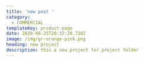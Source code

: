```yaml
---
title: 'new post '
category:
  - COMMERCIAL
templateKey: product-page
date: 2020-08-25T20:32:28.728Z
image: /img/gr-orange-pink.png
heading: new project
description: this a new project for project folder
---
```


